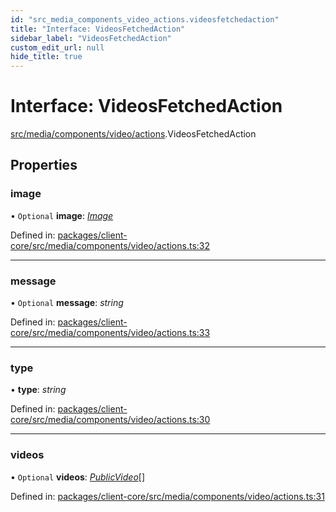 ```yaml
---
id: "src_media_components_video_actions.videosfetchedaction"
title: "Interface: VideosFetchedAction"
sidebar_label: "VideosFetchedAction"
custom_edit_url: null
hide_title: true
---
```


# Interface: VideosFetchedAction

[src/media/components/video/actions](../modules/src_media_components_video_actions.md).VideosFetchedAction

## Properties

### image

• `Optional` **image**: [*Image*](src_media_components_video_actions.image.md)

Defined in: [packages/client-core/src/media/components/video/actions.ts:32](https://github.com/xr3ngine/xr3ngine/blob/77d12cea0/packages/client-core/src/media/components/video/actions.ts#L32)

___

### message

• `Optional` **message**: *string*

Defined in: [packages/client-core/src/media/components/video/actions.ts:33](https://github.com/xr3ngine/xr3ngine/blob/77d12cea0/packages/client-core/src/media/components/video/actions.ts#L33)

___

### type

• **type**: *string*

Defined in: [packages/client-core/src/media/components/video/actions.ts:30](https://github.com/xr3ngine/xr3ngine/blob/77d12cea0/packages/client-core/src/media/components/video/actions.ts#L30)

___

### videos

• `Optional` **videos**: [*PublicVideo*](src_media_components_video_actions.publicvideo.md)[]

Defined in: [packages/client-core/src/media/components/video/actions.ts:31](https://github.com/xr3ngine/xr3ngine/blob/77d12cea0/packages/client-core/src/media/components/video/actions.ts#L31)
